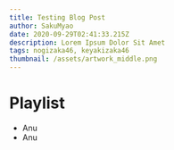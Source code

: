 ```yaml
---
title: Testing Blog Post
author: SakuMyao
date: 2020-09-29T02:41:33.215Z
description: Lorem Ipsum Dolor Sit Amet
tags: nogizaka46, keyakizaka46
thumbnail: /assets/artwork_middle.png
---
```

# Playlist
- Anu
- Anu